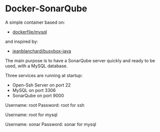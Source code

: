 Docker-SonarQube
================

A simple container based on:

- [dockerfile/mysql](https://registry.hub.docker.com/u/dockerfile/mysql/)

and inspired by:

- [jeanblanchard/busybox-java](https://registry.hub.docker.com/u/jeanblanchard/busybox-java/)

The main purpose is to have a SonarQube server quickly and ready to be used, with a MySQL database.

Three services are running at startup:
- Open-Ssh Server on port 22
- MySQL on port 3306
- SonarQube on port 9000

Username: root   Password: root   for ssh

Username: root 					  for mysql

Username: sonar  Password: sonar  for mysql